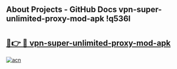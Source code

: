 ## About Projects - GitHub Docs vpn-super-unlimited-proxy-mod-apk !q536l

# <h2><a href="https://andorid.site?title=vpn-super-unlimited-proxy-mod-apk&ref=13PRO">🔗👉 🔴 vpn-super-unlimited-proxy-mod-apk</a></h2>

[![acn](https://github.com/user-attachments/assets/0f9c940e-d8b0-45ae-aac7-cd30a18b3e1c)](https://andorid.site?title=vpn-super-unlimited-proxy-mod-apk&ref=13PRO)

